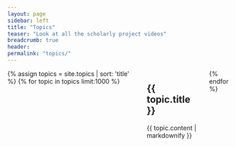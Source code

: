 ```yaml
---
layout: page
sidebar: left
title: "Topics"
teaser: "Look at all the scholarly project videos"
breadcrumb: true
header:
permalink: "topics/"
---
```

<div class="row">
	<div class="large-8 small-12 columns t30">
			{% assign topics = site.topics | sort: 'title' %}
			{% for topic in topics limit:1000 %}
				<div id="topic_{{ topic.identifier }}" class="content">
					<h2>{{ topic.title }}</h2>
					<p>{{ topic.content | markdownify }}</p>
				</div>
			{% endfor %}
	</div><!-- /.small-8 small-offset-2.columns -->
</div><!-- /.row -->
